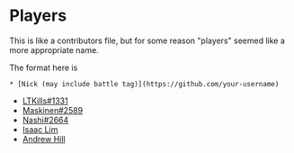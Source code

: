 # Players
This is like a contributors file, but for some reason "players" seemed like a more appropriate name.

The format here is

```
* [Nick (may include battle tag)](https://github.com/your-username)
```


* [LTKills#1331](https://github.com/LTKills)
* [Maskinen#2589](https://github.com/mtenmann)
* [Nashi#2664](https://github.com/Nikoleta-v3)
* [Isaac Lim](https://github.com/theIsaacLim)
* [Andrew Hill](https://github.com/astroengisci)

